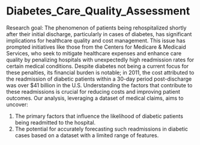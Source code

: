 # Diabetes_Care_Quality_Assessment
Research goal: The phenomenon of patients being rehospitalized shortly after their initial discharge, particularly in cases of diabetes, has significant implications for healthcare quality and cost management. This issue has prompted initiatives like those from the Centers for Medicare & Medicaid Services, who seek to mitigate healthcare expenses and enhance care quality by penalizing hospitals with unexpectedly high readmission rates for certain medical conditions. Despite diabetes not being a current focus for these penalties, its financial burden is notable; in 2011, the cost attributed to the readmission of diabetic patients within a 30-day period post-discharge was over $41 billion in the U.S. Understanding the factors that contribute to these readmissions is crucial for reducing costs and improving patient outcomes. Our analysis, leveraging a dataset of medical claims, aims to uncover:
1. The primary factors that influence the likelihood of diabetic patients being readmitted to the hospital.
2. The potential for accurately forecasting such readmissions in diabetic cases based on a dataset with a limited range of features.
